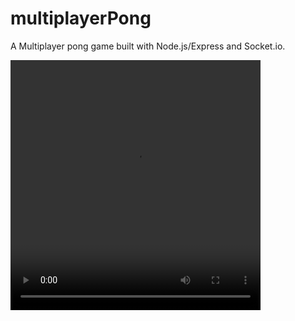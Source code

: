 # multiplayerPong

A Multiplayer pong game built with Node.js/Express and Socket.io.

<video type="video/mp4" controls alt="pong gameplay demo" width="400" height="400" src="./assets/Kazam_screencast_00000.mp4">
